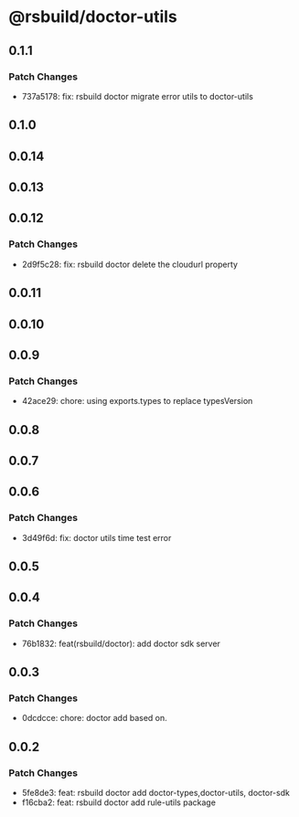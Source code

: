 # @rsbuild/doctor-utils

## 0.1.1

### Patch Changes

- 737a5178: fix: rsbuild doctor migrate error utils to doctor-utils

## 0.1.0

## 0.0.14

## 0.0.13

## 0.0.12

### Patch Changes

- 2d9f5c28: fix: rsbuild doctor delete the cloudurl property

## 0.0.11

## 0.0.10

## 0.0.9

### Patch Changes

- 42ace29: chore: using exports.types to replace typesVersion

## 0.0.8

## 0.0.7

## 0.0.6

### Patch Changes

- 3d49f6d: fix: doctor utils time test error

## 0.0.5

## 0.0.4

### Patch Changes

- 76b1832: feat(rsbuild/doctor): add doctor sdk server

## 0.0.3

### Patch Changes

- 0dcdcce: chore: doctor add based on.

## 0.0.2

### Patch Changes

- 5fe8de3: feat: rsbuild doctor add doctor-types,doctor-utils, doctor-sdk
- f16cba2: feat: rsbuild doctor add rule-utils package
